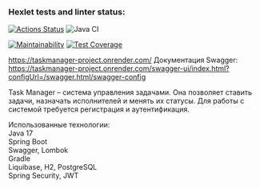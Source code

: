 ### Hexlet tests and linter status:
[![Actions Status](https://github.com/xushaha/java-project-73/workflows/hexlet-check/badge.svg)](https://github.com/xushaha/java-project-73/actions)
![Java CI](https://github.com/xushaha/java-project-73/workflows/Java%20CI/badge.svg)

[![Maintainability](https://api.codeclimate.com/v1/badges/de2a30bc2970e9a72a3d/maintainability)](https://codeclimate.com/github/xushaha/java-project-73/maintainability)
[![Test Coverage](https://api.codeclimate.com/v1/badges/de2a30bc2970e9a72a3d/test_coverage)](https://codeclimate.com/github/xushaha/java-project-73/test_coverage)

https://taskmanager-project.onrender.com/
Документация Swagger: https://taskmanager-project.onrender.com/swagger-ui/index.html?configUrl=/swagger.html/swagger-config

Task Manager – система управления задачами. Она позволяет ставить задачи, назначать исполнителей и менять их статусы. Для работы с системой требуется регистрация и аутентификация.

Использованные технологии:  
Java 17  
Spring Boot  
Swagger, Lombok  
Gradle  
Liquibase, H2, PostgreSQL  
Spring Security, JWT
